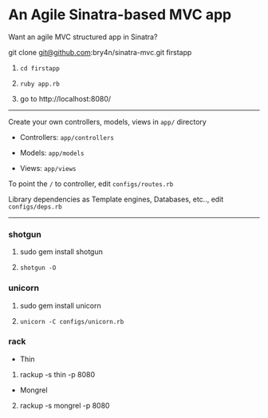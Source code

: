 An Agile Sinatra-based MVC app
====================

Want an agile MVC structured app in Sinatra? 


git clone git@github.com:bry4n/sinatra-mvc.git firstapp

1) `cd firstapp`

2) `ruby app.rb`

3) go to http://localhost:8080/

---

Create your own controllers, models, views in `app/` directory

- Controllers: `app/controllers`

- Models: `app/models`

- Views: `app/views`

To point the `/` to controller, edit `configs/routes.rb`

Library dependencies as Template engines, Databases, etc.., edit `configs/deps.rb`


---

### shotgun

1) sudo gem install shotgun

2) `shotgun -O`


### unicorn

1) sudo gem install unicorn

2) `unicorn -C configs/unicorn.rb`


### rack

- Thin

1) rackup -s thin -p 8080

- Mongrel

2) rackup -s mongrel -p 8080
